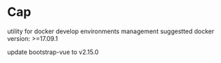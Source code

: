 # Cap
utility for docker develop environments management
suggestted docker version: >=17.09.1

update bootstrap-vue to v2.15.0